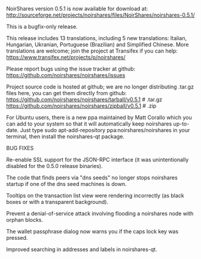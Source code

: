 NoirShares version 0.5.1 is now available for download at:
http://sourceforge.net/projects/noirshares/files/NoirShares/noirshares-0.5.1/

This is a bugfix-only release.

This release includes 13 translations, including 5 new translations:
Italian, Hungarian, Ukranian, Portuguese (Brazilian) and Simplified Chinese.
More translations are welcome; join the project at Transifex if you can help:
https://www.transifex.net/projects/p/noirshares/

Please report bugs using the issue tracker at github:
https://github.com/noirshares/noirshares/issues

Project source code is hosted at github; we are no longer
distributing .tar.gz files here, you can get them
directly from github:
https://github.com/noirshares/noirshares/tarball/v0.5.1  # .tar.gz
https://github.com/noirshares/noirshares/zipball/v0.5.1  # .zip

For Ubuntu users, there is a new ppa maintained by Matt Corallo which
you can add to your system so that it will automatically keep
noirshares up-to-date.  Just type
sudo apt-add-repository ppa:noirshares/noirshares
in your terminal, then install the noirshares-qt package.


BUG FIXES

Re-enable SSL support for the JSON-RPC interface (it was unintentionally
disabled for the 0.5.0 release binaries).

The code that finds peers via "dns seeds" no longer stops noirshares startup
if one of the dns seed machines is down.

Tooltips on the transaction list view were rendering incorrectly (as black boxes
or with a transparent background).

Prevent a denial-of-service attack involving flooding a noirshares node with
orphan blocks.

The wallet passphrase dialog now warns you if the caps lock key was pressed.

Improved searching in addresses and labels in noirshares-qt.
